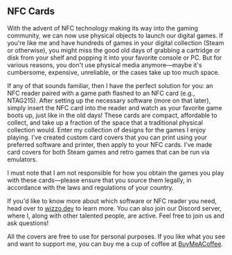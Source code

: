  NFC Cards
------------
With the advent of NFC technology making its way into the gaming community, we can now use physical objects to launch our digital games. If you're like me and have hundreds of games in your digital collection (Steam or otherwise), you might miss the good old days of grabbing a cartridge or disk from your shelf and popping it into your favorite console or PC. But for various reasons, you don't use physical media anymore—maybe it's cumbersome, expensive, unreliable, or the cases take up too much space.

If any of that sounds familiar, then I have the perfect solution for you: an NFC reader paired with a game path flashed to an NFC card (e.g., NTAG215). After setting up the necessary software (more on that later), simply insert the NFC card into the reader and watch as your favorite game boots up, just like in the old days! These cards are compact, affordable to collect, and take up a fraction of the space that a traditional physical collection would. Enter my collection of designs for the games I enjoy playing. I’ve created custom card covers that you can print using your preferred software and printer, then apply to your NFC cards. I’ve made card covers for both Steam games and retro games that can be run via emulators.

I must note that I am not responsible for how you obtain the games you play with these cards—please ensure that you source them legally, in accordance with the laws and regulations of your country.

If you'd like to know more about which software or NFC reader you need, head over to [wizzo.dev](wizzo.dev) to learn more. You can also join our Discord server, where I, along with other talented people, are active. Feel free to join us and ask questions!

All the covers are free to use for personal purposes. If you like what you see and want to support me, you can buy me a cup of coffee at [BuyMeACoffee](https://discord.com/channels/@me/1188219528845471798/1296584466600558664).
